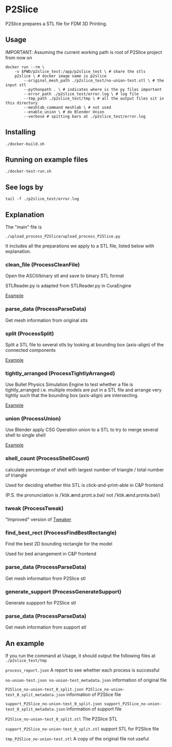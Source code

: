 # P2Slice

P2Slice prepares a STL file for FDM 3D Printing.

## Usage

IMPORTANT: Assuming the current working path is root of P2Slice project from now on

```
docker run --rm \
    -v $PWD/p2slice_test:/app/p2slice_test \ # share the stls
    p2slice \ # docker image name is p2slice
        --original_mesh_path ./p2slice_test/no-union-test.stl \ # the input stl
        --pythonpath . \ # indicates where is the py files important
        --error_path ./p2slice_test/error.log \ # log file
        --tmp_path ./p2slice_test/tmp \ # all the output files sit in this directory
        --meshlab_command meshlab \ # not used
        --enable_union \ # do Blender Union
        --verbose # spitting bars at ./p2slice_test/error.log
```

## Installing
```
./docker-build.sh
```

## Running on example files
```
./docker-test-run.sh
```

## See logs by
```
tail -f ./p2slice_test/error.log
```

## Explanation

The "main" file is
```
./upload_process_P2Slice/upload_process_P2Slice.py
```

It includes all the preparations we apply to a STL file, listed below with
explanation.

### clean_file (ProcessCleanFile)

Open the ASCII/binary stl and save to binary STL format

STLReader.py is adapted from STLReader.py in CuraEngine

[Example](./p2slice_test/split-test.stl)

### parse_data (ProcessParseData)

Get mesh information from original stls

### split (ProcessSplit)

Split a STL file to several stls by looking at bounding box (axis-align) of the
connected components

[Example](./p2slice_test/split-test.stl)

### tightly_arranged (ProcessTightlyArranged)

Use Bullet Physics Simulation Engine to test
whether a file is tightly_arranged i.e. multiple models are put in a STL file
and arrange very tightly such that the bounding box (axis-align) are intersecting.

[Example](./p2slice_test/tightly-arranged.stl)

### union (ProcessUnion)

Use Blender apply CSG Operation union to a STL to try to merge several shell to
single shell

[Example](./p2slice_test/union-test.stl)

### shell_count (ProcessShellCount)

calculate percentage of shell with largest number of triangle
/ total number of triangle

Used for deciding whether this STL is click-and-print-able in C&P frontend

(P.S. the pronunciation is /ˈklɪk.ænd.prɪnt.ə.bəl/ not /ˈklɪk.ænd.prɪntə.bəl/)

### tweak (ProcessTweak)

"Improved" version of [Tweaker](https://github.com/ChristophSchranz/Tweaker-3)

### find_best_rect (ProcessFindBestRectangle)

Find the best 2D bounding rectangle for the model

Used for bed arrangement in C&P frontend

### parse_data (ProcessParseData)

Get mesh information from P2Slice stl

### generate_support (ProcessGenerateSupport)

Generate suppport for P2Slice stl

### parse_data (ProcessParseData)

Get mesh information from support stl

## An example

If you run the command at Usage, it should output the following files at ```./p2slice_test/tmp```

```process_report.json``` A report to see whether each process is successful

```no-union-test.json no-union-test_metadata.json```
information of original file

```P2Slice_no-union-test_0_split.json P2Slice_no-union-test_0_split_metadata.json```
information of P2Slice file

``` support_P2Slice_no-union-test_0_split.json support_P2Slice_no-union-test_0_split_metadata.json ```
information of support file

```P2Slice_no-union-test_0_split.stl``` The P2Slice STL

```support_P2Slice_no-union-test_0_split.stl``` support STL for P2Slice file

```tmp_P2Slice_no-union-test.stl``` A copy of the original file not useful

